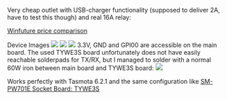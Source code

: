 Very cheap outlet with USB-charger functionality (supposed to deliver 2A, have to test this though) and real 16A relay:

[Winfuture price comparison](https://winfuture.de/preisvergleich/1417869601)

Device Images
![](https://user-images.githubusercontent.com/2738932/46142043-f4362d00-c255-11e8-9244-35f89c34f068.jpg)
![](https://user-images.githubusercontent.com/2738932/46142044-f4362d00-c255-11e8-8e95-b0de09f29da0.jpg)
![](https://user-images.githubusercontent.com/2738932/46142045-f4362d00-c255-11e8-840a-f0f3701b81db.jpg)
3.3V, GND and GPI00 are accessible on the main board.
The used TYWE3S board unfortunately does not have easily reachable solderpads for TX/RX, but I managed to solder with a normal 60W iron between main board and TYWE3S board:
![](https://user-images.githubusercontent.com/2738932/46142046-f4362d00-c255-11e8-9210-e83dcb495e19.jpg)

Works perfectly with Tasmota 6.2.1 and the same configuration like [SM-PW701E Socket Board: TYWE3S](devices/TYWE3S)
